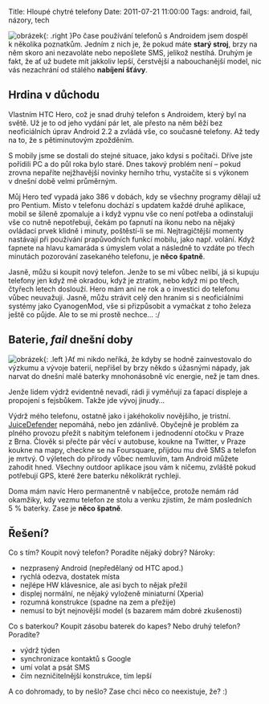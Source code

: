 Title: Hloupé chytré telefony
Date: 2011-07-21 11:00:00
Tags: android, fail, názory, tech

![obrázek](|filename|/images/149.jpg){: .right }Po čase používání telefonů s Androidem jsem dospěl k několika poznatkům. Jedním z nich je, že pokud máte **starý stroj**, brzy na něm skoro ani nezavoláte nebo nepošlete SMS, jelikož nestíhá. Druhým je fakt, že ať už budete mít jakkoliv lepší, čerstvější a nabouchanější model, nic vás nezachrání od stálého **nabíjení šťávy**.

## Hrdina v důchodu

Vlastním HTC Hero, což je snad druhý telefon s Androidem, který byl na světě. Už je to od jeho vydání pár let, ale přesto na něm běží bez neoficiálních úprav Android 2.2 a zvládá vše, co současné telefony. Až tedy na to, že s pětiminutovým zpožděním.

S mobily jsme se dostali do stejné situace, jako kdysi s počítači. Dříve jste pořídili PC a do půl roka bylo staré. Dnes takový problém není – pokud zrovna nepaříte nejžhavější novinky herního trhu, vystačíte si s výkonem v dnešní době velmi průměrným.

Můj Hero teď vypadá jako 386 v dobách, kdy se všechny programy dělají už pro Pentium. Místo v telefonu dochází s updatem každé druhé aplikace, mobil se šíleně zpomaluje a i když vypnu vše co není potřeba a odinstaluji vše co nutně nepotřebuji, čekám po ťapnutí na ikonu nebo na nějaký ovládací prvek klidně i minuty, poštěstí-li se mi. Nejtragičtější momenty nastávají při používání prapůvodních funkcí mobilu, jako např. volání. Když ťapnete na hlavu kamaráda s úmyslem volat a následně to vzdáte po třech minutách pozorování zasekaného telefonu, je **něco špatně**.

Jasně, můžu si koupit nový telefon. Jenže to se mi vůbec nelíbí, já si kupuju telefony jen když mě okradou, když je ztratím, nebo když mi po třech, čtyřech letech doslouží. Hero mám ani ne rok a o investici do telefonu vůbec neuvažuji. Jasně, můžu strávit celý den hraním si s neoficiálními systémy jako CyanogenMod, vše si přizpůsobit a vymačkat z toho železa ještě co půjde. Ale to se mi prostě nechce… :/

## Baterie, *fail* dnešní doby

![obrázek](|filename|/images/150.jpg){: .left }Ať mi nikdo neříká, že kdyby se hodně zainvestovalo do výzkumu a vývoje baterií, nepřišel by brzy někdo s úžasnými nápady, jak narvat do dnešní malé baterky mnohonásobně víc energie, než je tam dnes.

Jenže lidem výdrž evidentně nevadí, rádi ji vyměňují za ťapací displeje a propojení s fejsbůkem. Takže jde vývoj jinudy…

Výdrž mého telefonu, ostatně jako i jakéhokoliv novějšího, je tristní.
[JuiceDefender](https://market.android.com/details?id=com.latedroid.juicedefender) nepomáhá, nebo jen zdánlivě. Obyčejně je problém za plného provozu přežít s nabitým telefonem i jednodenní otočku v Praze z Brna. Člověk si přečte pár věcí v autobuse, koukne na Twitter, v Praze koukne na mapy, checkne se na Foursquare, přijdou mu dvě SMS a telefon je mrtvý. O výletech do přírody vůbec nemluvím, tam Android můžete zahodit hned. Všechny outdoor aplikace jsou vám k ničemu, zvláště pokud potřebují GPS, které žere baterku několikrát rychleji.

Doma mám navíc Hero permanentně v nabíječce, protože nemám rád okamžiky, kdy vezmu telefon ze stolu a venku zjistím, že mám posledních 5 % baterky. Zase je **něco špatně**.

## Řešení?

Co s tím? Koupit nový telefon? Poradíte nějaký dobrý? Nároky:

-   nezprasený Android (nepředělaný od HTC apod.)
-   rychlá odezva, dostatek místa
-   nejlépe HW klávesnice, ale asi bych to nějak přežil
-   displej normální, ne nějaký vyloženě miniaturní (Xperia)
-   rozumná konstrukce (spadne na zem a přežije)
-   nemusí to být nejnovější model (s bazarem mám dobré zkušenosti)

Co s baterkou? Koupit zásobu baterek do kapes? Nebo druhý telefon? Poradíte?

-   výdrž týden
-   synchronizace kontaktů s Google
-   umí volat a psát SMS
-   čím nezničitelnější konstrukce, tím lepší

A co dohromady, to by nešlo? Zase chci něco co neexistuje, že? :)